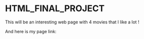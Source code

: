 # HTML_FINAL_PROJECT
This will be an interesting web page with 4 movies that I like a lot !

And here is my page link: 

